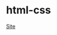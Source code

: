 # html-css
<a href="https://cesarpizzi.github.io/html-css/exercicios/Desafio%20Site/" target="_blank">Site</a>